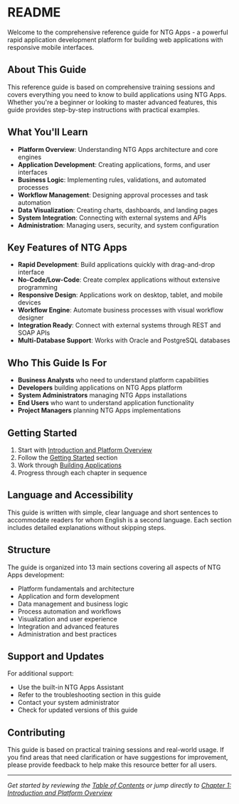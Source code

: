 # README

Welcome to the comprehensive reference guide for NTG Apps - a powerful rapid application development platform for building web applications with responsive mobile interfaces.

## About This Guide

This reference guide is based on comprehensive training sessions and covers everything you need to know to build applications using NTG Apps. Whether you're a beginner or looking to master advanced features, this guide provides step-by-step instructions with practical examples.

## What You'll Learn

- **Platform Overview**: Understanding NTG Apps architecture and core engines
- **Application Development**: Creating applications, forms, and user interfaces
- **Business Logic**: Implementing rules, validations, and automated processes
- **Workflow Management**: Designing approval processes and task automation
- **Data Visualization**: Creating charts, dashboards, and landing pages
- **System Integration**: Connecting with external systems and APIs
- **Administration**: Managing users, security, and system configuration

## Key Features of NTG Apps

- **Rapid Development**: Build applications quickly with drag-and-drop interface
- **No-Code/Low-Code**: Create complex applications without extensive programming
- **Responsive Design**: Applications work on desktop, tablet, and mobile devices
- **Workflow Engine**: Automate business processes with visual workflow designer
- **Integration Ready**: Connect with external systems through REST and SOAP APIs
- **Multi-Database Support**: Works with Oracle and PostgreSQL databases

## Who This Guide Is For

- **Business Analysts** who need to understand platform capabilities
- **Developers** building applications on NTG Apps platform
- **System Administrators** managing NTG Apps installations
- **End Users** who want to understand application functionality
- **Project Managers** planning NTG Apps implementations

## Getting Started

1. Start with [Introduction and Platform Overview](chapter-1-introduction.md)
2. Follow the [Getting Started](chapter-2-getting-started.md) section
3. Work through [Building Applications](chapter-3-building-applications.md)
4. Progress through each chapter in sequence

## Language and Accessibility

This guide is written with simple, clear language and short sentences to accommodate readers for whom English is a second language. Each section includes detailed explanations without skipping steps.

## Structure

The guide is organized into 13 main sections covering all aspects of NTG Apps development:

- Platform fundamentals and architecture
- Application and form development
- Data management and business logic
- Process automation and workflows
- Visualization and user experience
- Integration and advanced features
- Administration and best practices

## Support and Updates

For additional support:
- Use the built-in NTG Apps Assistant
- Refer to the troubleshooting section in this guide
- Contact your system administrator
- Check for updated versions of this guide

## Contributing

This guide is based on practical training sessions and real-world usage. If you find areas that need clarification or have suggestions for improvement, please provide feedback to help make this resource better for all users.

---

*Get started by reviewing the [Table of Contents](SUMMARY.md) or jump directly to [Chapter 1: Introduction and Platform Overview](chapter-1-introduction.md)*
